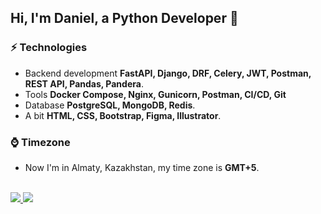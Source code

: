 ## Hi, I'm Daniel, a Python Developer 🚀 
### ⚡ Technologies

- Backend development **FastAPI, Django, DRF, Celery, JWT, Postman, REST API, Pandas, Pandera**.
- Tools **Docker Compose, Nginx, Gunicorn, Postman, CI/CD, Git**
- Database **PostgreSQL, MongoDB, Redis**.
- A bit **HTML, CSS, Bootstrap, Figma, Illustrator**.

### ⌚️ Timezone
- Now I'm in Almaty, Kazakhstan, my time zone is **GMT+5**.
  
<br>
<div id="footer" align="left">
<a href="https://www.linkedin.com/in/dan-petrov/">
<img src="https://img.shields.io/badge/-dan_petrov-blue?style=flat-square&logo=Linkedin&logoColor=white&link=https://www.linkedin.com/in/dan-petrov/">
</a>
<a href="https://t.me/trauor">
<img src="https://img.shields.io/badge/trauor-telegram?style=flat-square&logo=Telegram&logoColor=white&labelColor=blue&color=blue&link=https%3A%2F%2Ft.me%2Ftrauor">
</div>

[//]: # (<br>)

[//]: # (<div id="header" align="left">)

[//]: # (<img src="https://media.giphy.com/media/v1.Y2lkPTc5MGI3NjExdHIyN241NWlzZmFoM3V3OXdjenoza3hlaW4xMGVxOTMxaTh5MGl1ZiZlcD12MV9pbnRlcm5hbF9naWZfYnlfaWQmY3Q9Zw/tNB5bIu3E5Z0EYEMP5/giphy.gif" width="400"/>&#41;)

[//]: # (</div>)
